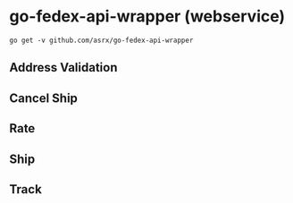 # go-fedex-api-wrapper (webservice)

```
go get -v github.com/asrx/go-fedex-api-wrapper
```

## Address Validation

## Cancel Ship

## Rate

## Ship

## Track